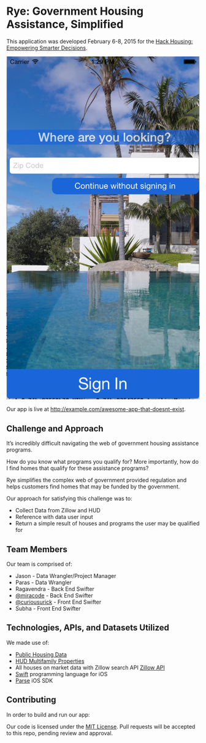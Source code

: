 # Rye: Government Housing Assistance, Simplified

This application was developed February 6-8, 2015 for the [Hack Housing: Empowering Smarter Decisions](http://www.zillow.com/wikipages/Hack-Housing-Empowering-Smarter-Decisions-Contest/).

![Isn't our app beautiful?!](screenshot.jpg)

Our app is live at http://example.com/awesome-app-that-doesnt-exist.

## Challenge and Approach

It’s incredibly difficult navigating the web of government housing assistance programs. 

How do you know what programs you qualify for? More importantly, how do I find homes that qualify for these assistance programs?

Rye simplifies the complex web of government provided regulation and helps customers find homes that may be funded by the government.

Our approach for satisfying this challenge was to:

- Collect Data from Zillow and HUD
- Reference with data user input
- Return a simple result of houses and programs the user may be qualified for


## Team Members

Our team is comprised of:
- Jason - Data Wrangler/Project Manager
- Paras - Data Wrangler
- Ragavendra - Back End Swifter
- [@miracode](http://github.com/miracode) - Back End Swifter
- [@curiousurick](http://github.com/curiousurick) - Front End Swifter
- Subha - Front End Swifter


## Technologies, APIs, and Datasets Utilized

We made use of:

- [Public Housing Data](http://zillowhack.hud.opendata.arcgis.com/datasets/2a462f6b548e4ab8bfd9b2523a3db4e2_0)
- [HUD Multifamily Properties](http://zillowhack.hud.opendata.arcgis.com/datasets/c55eb46fbc3b472cabd0c2a41f805261_0)
- All houses on market data with Zillow search API [Zillow API](http://www.zillow.com/howto/api/GetSearchResults.htm)
- [Swift](https://developer.apple.com/swift/) programming language for iOS
- [Parse](https://parse.com/) iOS SDK

## Contributing

In order to build and run our app:


Our code is licensed under the [MIT License](LICENSE.md). Pull requests will be accepted to this repo, pending review and approval.
